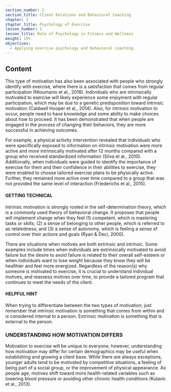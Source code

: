 ```yaml
---
section_number: 2
section_title: Client Relations and Behavioral Coaching
chapter: 3
chapter_title: Psychology of Exercise
lesson_number: 1
lesson_title: Role of Psychology in Fitness and Wellness
weight: 15%
objectives:
  - Applying exercise psychology and behavioral coaching.
---
```


## Content
This type of motivation has also been associated with people who strongly identify with exercise, where there is a satisfaction that comes from regular participation (Ntoumanis et al., 2018). Individuals who are intrinsically motivated to exercise will likely experience some enjoyment with regular participation, which may be due to a genetic predisposition toward intrinsic motivation (Caldwell Hooper et al., 2014). Also, for intrinsic motivation to occur, people need to have knowledge and some ability to make choices about how to proceed. It has been demonstrated that when people are engaged in the process of changing their behaviors, they are more successful in achieving outcomes.

For example, a physical activity intervention revealed that individuals who were specifically exposed to information on intrinsic motivation were more active and more intrinsically motivated after 12 months compared with a group who received standardized information (Silva et al., 2010). Additionally, when individuals were guided to identify the importance of exercise for them and their confidence in their abilities to exercise, they were enabled to choose tailored exercise plans to be physically active. Further, they remained more active over time compared to a group that was not provided the same level of interaction (Friederichs et al., 2015).

#### GETTING TECHNICAL

Intrinsic motivation is strongly rooted in the self-determination theory, which is a commonly used theory of behavioral change. It proposes that people will implement change when they feel (1) competent, which is mastering tasks or skills; (2) a sense of belonging to other people, which is referred to as relatedness; and (3) a sense of autonomy, which is feeling a sense of control over their actions and goals (Ryan & Deci, 2000).

There are situations when motives are both extrinsic and intrinsic. Some examples include times when individuals are extrinsically motivated to avoid failure but the desire to avoid failure is related to their overall self-esteem or when individuals want to lose weight because they know they will be healthier and feel more energized. Regardless of the reason(s) why someone is motivated to exercise, it is crucial to understand individual motives, and reassess motives over time, to provide a tailored program that continues to meet the needs of the client.

#### HELPFUL HINT

When trying to differentiate between the two types of motivation, just remember that intrinsic motivation is something that comes from within and is considered internal to a person. Extrinsic motivation is something that is external to the person.

### UNDERSTANDING HOW MOTIVATION DIFFERS

Motivation to exercise will be unique to everyone; however, understanding how motivation may differ for certain demographics may be useful when establishing and growing a client base. While there are always exceptions, younger adults tend to be motivated by competitive situations, a feeling of being part of a social group, or the improvement of physical appearance. As people age, motives shift toward more health-related variables such as lowering blood pressure or avoiding other chronic health conditions (Kulavic et al., 2013).